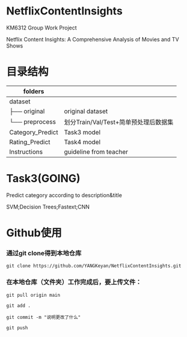 # NetflixContentInsights
KM6312 Group Work Project

Netflix Content Insights: A Comprehensive Analysis of Movies and TV Shows

# 目录结构
| folders               |                   |
|-----------------------|-------------------|
| dataset               |                         |
| ├── original          | original dataset   |
| └── preprocess        | 划分Train/Val/Test+简单预处理后数据集 |
| Category_Predict      | Task3 model       |
| Rating_Predict        | Task4 model       |
| Instructions          | guideline from teacher |

# Task3(GOING)
Predict category according to description&title

SVM;Decision Trees;Fastext;CNN


# Github使用
### 通过git clone得到本地仓库
	git clone https://github.com/YANGKeyan/NetflixContentInsights.git

### 在本地仓库（文件夹）工作完成后，要上传文件：
	git pull origin main

	git add .

	git commit -m "说明更改了什么"

	git push

